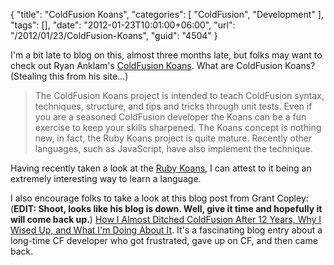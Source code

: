 {
	"title": "ColdFusion Koans",
	"categories": [
		"ColdFusion",
		"Development"
	],
	"tags": [],
	"date": "2012-01-23T10:01:00+06:00",
	"url": "/2012/01/23/ColdFusion-Koans",
	"guid": "4504"
}

I'm a bit late to blog on this, almost three months late, but folks may want to check out Ryan Anklam's <a href="http://blog.bittersweetryan.com/2011/10/introducing-coldfusion-koans-learn.html">ColdFusion Koans</a>. What are ColdFusion Koans? (Stealing this from his site...)

<blockquote>
The ColdFusion Koans project is intended to teach ColdFusion syntax, techniques, structure, and tips and tricks through unit tests.  Even if you are a seasoned ColdFusion developer the Koans can be a fun exercise to keep your skills sharpened.  The Koans concept is nothing new, in fact, the Ruby Koans project is quite mature.  Recently other languages, such as JavaScript, have also implement the technique. 
</blockquote>

Having recently taken a look at the <a href="http://rubykoans.com/">Ruby Koans</a>, I can attest to it being an extremely interesting way to learn a language. 

I also encourage folks to take a look at this blog post from Grant Copley: (<b>EDIT: Shoot, looks like his blog is down. Well, give it time and hopefully it will come back up.</b>) <a href="http://grant.fusehill.com/post.cfm/how-i-almost-ditched-coldfusion-after-12-years">How I Almost Ditched ColdFusion After 12 Years, Why I Wised Up, and What I'm Doing About It</a>. It's a fascinating blog entry about a long-time CF developer who got frustrated, gave up on CF, and then came back.